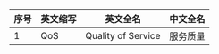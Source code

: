 | 序号 | 英文缩写 | 英文全名 | 中文全名 |
| ---- | -------- | -------- | -------- |
| 1  | QoS               | Quality of Service                                    | 服务质量                  |

